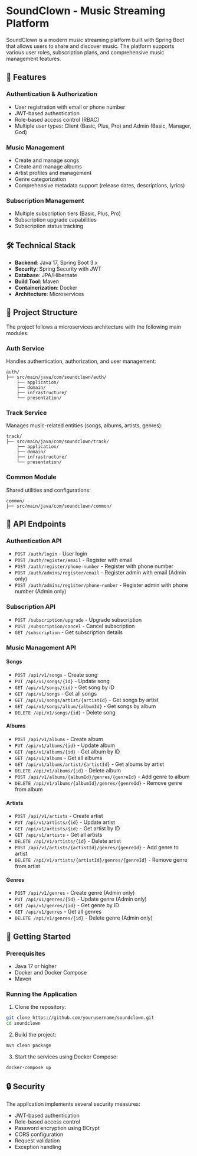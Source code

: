 # SoundClown - Music Streaming Platform

SoundClown is a modern music streaming platform built with Spring Boot that allows users to share and discover music. The platform supports various user roles, subscription plans, and comprehensive music management features.

## 🚀 Features

### Authentication & Authorization
- User registration with email or phone number
- JWT-based authentication
- Role-based access control (RBAC)
- Multiple user types: Client (Basic, Plus, Pro) and Admin (Basic, Manager, God)

### Music Management
- Create and manage songs
- Create and manage albums
- Artist profiles and management
- Genre categorization
- Comprehensive metadata support (release dates, descriptions, lyrics)

### Subscription Management
- Multiple subscription tiers (Basic, Plus, Pro)
- Subscription upgrade capabilities
- Subscription status tracking

## 🛠 Technical Stack

- **Backend**: Java 17, Spring Boot 3.x
- **Security**: Spring Security with JWT
- **Database**: JPA/Hibernate
- **Build Tool**: Maven
- **Containerization**: Docker
- **Architecture**: Microservices

## 📁 Project Structure

The project follows a microservices architecture with the following main modules:

### Auth Service
Handles authentication, authorization, and user management:
```
auth/
├── src/main/java/com/soundclown/auth/
    ├── application/
    ├── domain/
    ├── infrastructure/
    └── presentation/
```

### Track Service
Manages music-related entities (songs, albums, artists, genres):
```
track/
├── src/main/java/com/soundclown/track/
    ├── application/
    ├── domain/
    ├── infrastructure/
    └── presentation/
```

### Common Module
Shared utilities and configurations:
```
common/
├── src/main/java/com/soundclown/common/
```

## 🔐 API Endpoints

### Authentication API
- `POST /auth/login` - User login
- `POST /auth/register/email` - Register with email
- `POST /auth/register/phone-number` - Register with phone number
- `POST /auth/admins/register/email` - Register admin with email (Admin only)
- `POST /auth/admins/register/phone-number` - Register admin with phone number (Admin only)

### Subscription API
- `POST /subscription/upgrade` - Upgrade subscription
- `POST /subscription/cancel` - Cancel subscription
- `GET /subscription` - Get subscription details

### Music Management API

#### Songs
- `POST /api/v1/songs` - Create song
- `PUT /api/v1/songs/{id}` - Update song
- `GET /api/v1/songs/{id}` - Get song by ID
- `GET /api/v1/songs` - Get all songs
- `GET /api/v1/songs/artist/{artistId}` - Get songs by artist
- `GET /api/v1/songs/album/{albumId}` - Get songs by album
- `DELETE /api/v1/songs/{id}` - Delete song

#### Albums
- `POST /api/v1/albums` - Create album
- `PUT /api/v1/albums/{id}` - Update album
- `GET /api/v1/albums/{id}` - Get album by ID
- `GET /api/v1/albums` - Get all albums
- `GET /api/v1/albums/artist/{artistId}` - Get albums by artist
- `DELETE /api/v1/albums/{id}` - Delete album
- `POST /api/v1/albums/{albumId}/genres/{genreId}` - Add genre to album
- `DELETE /api/v1/albums/{albumId}/genres/{genreId}` - Remove genre from album

#### Artists
- `POST /api/v1/artists` - Create artist
- `PUT /api/v1/artists/{id}` - Update artist
- `GET /api/v1/artists/{id}` - Get artist by ID
- `GET /api/v1/artists` - Get all artists
- `DELETE /api/v1/artists/{id}` - Delete artist
- `POST /api/v1/artists/{artistId}/genres/{genreId}` - Add genre to artist
- `DELETE /api/v1/artists/{artistId}/genres/{genreId}` - Remove genre from artist

#### Genres
- `POST /api/v1/genres` - Create genre (Admin only)
- `PUT /api/v1/genres/{id}` - Update genre (Admin only)
- `GET /api/v1/genres/{id}` - Get genre by ID
- `GET /api/v1/genres` - Get all genres
- `DELETE /api/v1/genres/{id}` - Delete genre (Admin only)

## 🚀 Getting Started

### Prerequisites
- Java 17 or higher
- Docker and Docker Compose
- Maven

### Running the Application

1. Clone the repository:
```bash
git clone https://github.com/yourusername/soundclown.git
cd soundclown
```

2. Build the project:
```bash
mvn clean package
```

3. Start the services using Docker Compose:
```bash
docker-compose up
```

## 🔒 Security

The application implements several security measures:

- JWT-based authentication
- Role-based access control
- Password encryption using BCrypt
- CORS configuration
- Request validation
- Exception handling